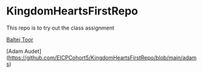 # KingdomHeartsFirstRepo
This repo is to try out the class assignment

[Baltej Toor](https://github.com/EICPCohort5/KingdomHeartsFirstRepo/blob/main/baltej-toor.md)

[Adam Audet] (https://github.com/EICPCohort5/KingdomHeartsFirstRepo/blob/main/adams)
